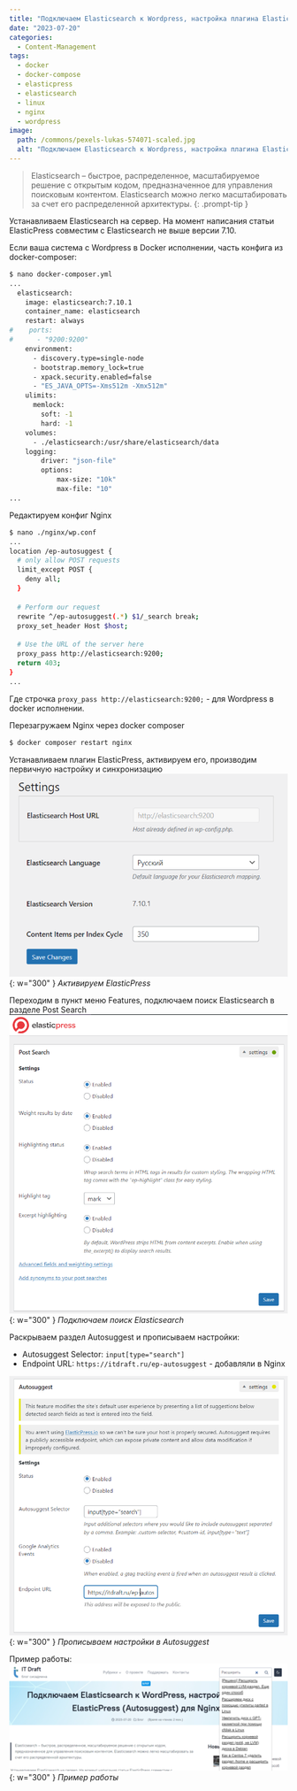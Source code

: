 ```yaml
---
title: "Подключаем Elasticsearch к Wordpress, настройка плагина ElasticPress (Autosuggest) для Nginx"
date: "2023-07-20"
categories: 
  - Content-Management
tags: 
  - docker
  - docker-compose
  - elasticpress
  - elasticsearch
  - linux
  - nginx
  - wordpress
image:
  path: /commons/pexels-lukas-574071-scaled.jpg
  alt: "Подключаем Elasticsearch к Wordpress, настройка плагина ElasticPress (Autosuggest) для Nginx"
---
```


> Elasticsearch – быстрое, распределенное, масштабируемое решение с открытым кодом, предназначенное для управления поисковым контентом. Elasticsearch можно легко масштабировать за счет его распределенной архитектуры.
{: .prompt-tip }

Устанавливаем Elasticsearch на сервер. На момент написания статьи ElasticPress совместим с Elasticsearch не выше версии 7.10. 

Если ваша система с Wordpress в Docker исполнении, часть конфига из docker-composer:
```sh
$ nano docker-composer.yml
...
  elasticsearch:
    image: elasticsearch:7.10.1
    container_name: elasticsearch
    restart: always
#    ports:
#      - "9200:9200"
    environment:
      - discovery.type=single-node
      - bootstrap.memory_lock=true
      - xpack.security.enabled=false
      - "ES_JAVA_OPTS=-Xms512m -Xmx512m"
    ulimits:
      memlock:
        soft: -1
        hard: -1
    volumes:
      - ./elasticsearch:/usr/share/elasticsearch/data
    logging:
        driver: "json-file"
        options:
            max-size: "10k"
            max-file: "10"
...
```

Редактируем конфиг Nginx
```sh
$ nano ./nginx/wp.conf
...
location /ep-autosuggest {
  # only allow POST requests
  limit_except POST {
    deny all;
  }

  # Perform our request
  rewrite ^/ep-autosuggest(.*) $1/_search break;
  proxy_set_header Host $host;

  # Use the URL of the server here
  proxy_pass http://elasticsearch:9200;
  return 403;
}
...
```

Где строчка `proxy_pass http://elasticsearch:9200;` - для Wordpress в docker исполнении.

Перезагружаем Nginx через docker composer
```sh
$ docker composer restart nginx
```

Устанавливаем плагин ElasticPress, активируем его, производим первичную настройку и синхронизацию
![](/assets/img/posts/2024/07/20/image-5.png){: w="300" }
_Активируем ElasticPress_

Переходим в пункт меню Features, подключаем поиск Elasticsearch в разделе Post Search
![](/assets/img/posts/2024/07/20/image-6.png){: w="300" }
_Подключаем поиск Elasticsearch_

Раскрываем раздел Autosuggest и прописываем настройки:
- Autosuggest Selector: `input[type="search"]`
- Endpoint URL: `https://itdraft.ru/ep-autosuggest` - добавляли в Nginx

![](/assets/img/posts/2024/07/20/image-7.png){: w="300" }
_Прописываем настройки в Autosuggest_

Пример работы:
![](/assets/img/posts/2024/07/20/image-9-1024x394.png){: w="300" }
_Пример работы_
